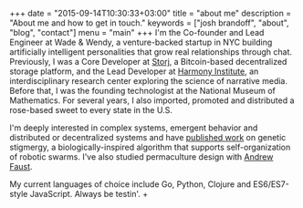 +++
date = "2015-09-14T10:30:33+03:00"
title = "about me"
description = "About me and how to get in touch."
keywords = ["josh brandoff", "about", "blog", "contact"]
menu = "main"
+++
I'm the Co-founder and Lead Engineer at Wade & Wendy, a venture-backed startup in NYC building artificially intelligent personalities that grow real relationships through chat. Previously, I was a Core Developer at [Storj](http://storj.io/), a Bitcoin-based decentralized storage platform, and the Lead Developer at [Harmony Institute](http://harmony-institute.org), an interdisciplinary research center exploring the science of narrative media. Before that, I was the founding technologist at the National Museum of Mathematics. For several years, I also imported, promoted and distributed a rose-based sweet to every state in the U.S.

I'm deeply interested in complex systems, emergent behavior and distributed or decentralized systems and have [published work](http://link.springer.com/chapter/10.1007%2F978-3-642-20760-0_4) on genetic stigmergy, a biologically-inspired algorithm that supports self-organization of robotic swarms. I've also studied permaculture design with [Andrew Faust](http://www.permaculturenewyork.com/).

My current languages of choice include Go, Python, Clojure and ES6/ES7-style JavaScript. Always be testin'.
+
